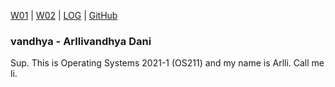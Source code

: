[W01](w01) | [W02](w02) |
[LOG](TXT/mylog.txt) | 
[GitHub](https://github.com/vandhya/os211)

### vandhya - Arllivandhya Dani


Sup.
This is Operating Systems 2021-1 (OS211) and my name is Arlli. Call me li.
